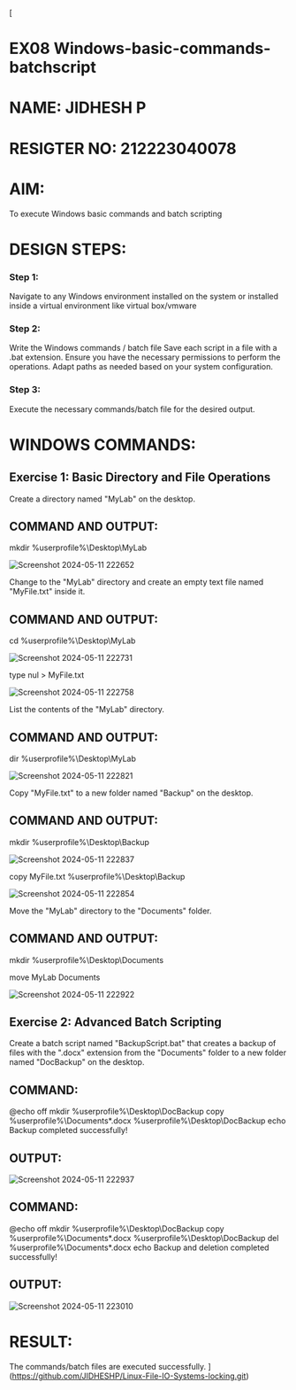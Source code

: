 [
# EX08 Windows-basic-commands-batchscript
# NAME: JIDHESH P
# RESIGTER NO: 212223040078
# AIM:
To execute Windows basic commands and batch scripting

# DESIGN STEPS:

### Step 1:

Navigate to any Windows environment installed on the system or installed inside a virtual environment like virtual box/vmware 

### Step 2:

Write the Windows commands / batch file
Save each script in a file with a .bat extension.
Ensure you have the necessary permissions to perform the operations.
Adapt paths as needed based on your system configuration.
### Step 3:

Execute the necessary commands/batch file for the desired output. 




# WINDOWS COMMANDS:
## Exercise 1: Basic Directory and File Operations
Create a directory named "MyLab" on the desktop.


## COMMAND AND OUTPUT:

mkdir %userprofile%\Desktop\MyLab

![Screenshot 2024-05-11 222652](https://github.com/KAVIYASHANMUGAM19/Windows-basic-commands-batchscript/assets/155141139/f8688554-1c88-4dde-b8ea-e5380703b8ee)





Change to the "MyLab" directory and create an empty text file named "MyFile.txt" inside it.


## COMMAND AND OUTPUT:

cd %userprofile%\Desktop\MyLab


![Screenshot 2024-05-11 222731](https://github.com/KAVIYASHANMUGAM19/Windows-basic-commands-batchscript/assets/155141139/e829b91f-d97c-4669-83c4-70e938cc587d)




type nul > MyFile.txt


![Screenshot 2024-05-11 222758](https://github.com/KAVIYASHANMUGAM19/Windows-basic-commands-batchscript/assets/155141139/50660cbc-0bc2-4c21-a9f3-daf2944be938)





List the contents of the "MyLab" directory.


## COMMAND AND OUTPUT:

dir %userprofile%\Desktop\MyLab

![Screenshot 2024-05-11 222821](https://github.com/KAVIYASHANMUGAM19/Windows-basic-commands-batchscript/assets/155141139/fd1099d7-35c2-4db5-82d0-401206e8f10c)



Copy "MyFile.txt" to a new folder named "Backup" on the desktop.



## COMMAND AND OUTPUT:

mkdir %userprofile%\Desktop\Backup

![Screenshot 2024-05-11 222837](https://github.com/KAVIYASHANMUGAM19/Windows-basic-commands-batchscript/assets/155141139/c3c58a4a-baeb-4e61-992f-0deafba0eb39)



copy MyFile.txt %userprofile%\Desktop\Backup

![Screenshot 2024-05-11 222854](https://github.com/KAVIYASHANMUGAM19/Windows-basic-commands-batchscript/assets/155141139/7f29aa5d-ea72-4a91-aa41-8f9a6365414c)



Move the "MyLab" directory to the "Documents" folder.


## COMMAND AND OUTPUT:

mkdir %userprofile%\Desktop\Documents

move MyLab Documents


![Screenshot 2024-05-11 222922](https://github.com/KAVIYASHANMUGAM19/Windows-basic-commands-batchscript/assets/155141139/31bf1ed1-6191-4ee7-823e-25ff70fff8a1)



## Exercise 2: Advanced Batch Scripting
Create a batch script named "BackupScript.bat" that creates a backup of files with the ".docx" extension from the "Documents" folder to a new folder named "DocBackup" on the desktop.




## COMMAND:

@echo off
mkdir %userprofile%\Desktop\DocBackup
copy %userprofile%\Documents\*.docx %userprofile%\Desktop\DocBackup
echo Backup completed successfully!



## OUTPUT:

![Screenshot 2024-05-11 222937](https://github.com/KAVIYASHANMUGAM19/Windows-basic-commands-batchscript/assets/155141139/7ef006ac-25af-4ae7-bf2f-c08f11ec0c2e)



## COMMAND:

@echo off
mkdir %userprofile%\Desktop\DocBackup
copy %userprofile%\Documents\*.docx %userprofile%\Desktop\DocBackup
del %userprofile%\Documents\*.docx
echo Backup and deletion completed successfully!


## OUTPUT:

![Screenshot 2024-05-11 223010](https://github.com/KAVIYASHANMUGAM19/Windows-basic-commands-batchscript/assets/155141139/cbe3f2df-1cc9-42f9-b145-73509cdeb205)


# RESULT:
The commands/batch files are executed successfully.
](https://github.com/JIDHESHP/Linux-File-IO-Systems-locking.git)
